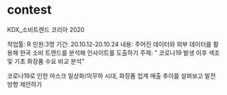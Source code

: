 # contest

KDX_소비트렌드 코리아 2020

작업툴: R
인원:3명 
기간: 20.10.12-20.10.24
내용: 주어진 데이터와 외부 데이터를 활용해  한국 소비 트렌드를 분석해 인사이트를 도출하기
주제: " 코로나19 발생 이후 색조 및 기초 화장품 수요 비교 분석"

코로나19로 인한 마스크 일상화/의무하 시대, 화장품 업계 매출 추이를 살펴보고 발전 방향 제언하기
